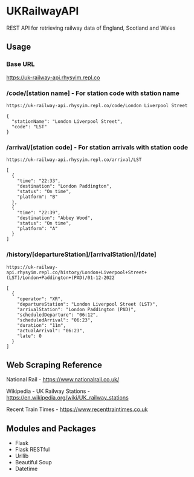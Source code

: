 # UKRailwayAPI
REST API for retrieving railway data of England, Scotland and Wales

## Usage
### Base URL
https://uk-railway-api.rhysyim.repl.co
### /code/[station name] - For station code with station name
```
https://uk-railway-api.rhysyim.repl.co/code/London Liverpool Street

{
  "stationName": "London Liverpool Street",
  "code": "LST"
}
```
### /arrival/[station code] - For station arrivals with station code
```
https://uk-railway-api.rhysyim.repl.co/arrival/LST

[
  {
    "time": "22:33",
    "destination": "London Paddington",
    "status": "On time",
    "platform": "B"
  },
  {
    "time": "22:39",
    "destination": "Abbey Wood",
    "status": "On time",
    "platform": "A"
  }
]
```
### /history/[departureStation]/[arrivalStation]/[date]
```
https://uk-railway-api.rhysyim.repl.co/history/London+Liverpool+Street+(LST)/London+Paddington+(PAD)/01-12-2022

[
  {
    "operator": "XR",
    "departureStation": "London Liverpool Street (LST)",
    "arrivalStation": "London Paddington (PAD)",
    "scheduledDeparture": "06:12",
    "scheduledArrival": "06:23",
    "duration": "11m",
    "actualArrival": "06:23",
    "late": 0
  }
]
```

## Web Scraping Reference
National Rail - https://www.nationalrail.co.uk/

Wikipedia - UK Railway Stations - https://en.wikipedia.org/wiki/UK_railway_stations

Recent Train Times - https://www.recenttraintimes.co.uk

## Modules and Packages
- Flask
- Flask RESTful
- Urllib
- Beautiful Soup
- Datetime
